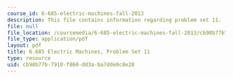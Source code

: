 ```yaml
---
course_id: 6-685-electric-machines-fall-2013
description: This file contains information regarding problem set 11.
file: null
file_location: /coursemedia/6-685-electric-machines-fall-2013/cb98b77b7910f860dd3aba7dde0c8e28_MIT6_685F13_ps11.pdf
file_type: application/pdf
layout: pdf
title: 6.685 Electric Machines, Problem Set 11
type: resource
uid: cb98b77b-7910-f860-dd3a-ba7dde0c8e28
---
```


